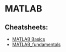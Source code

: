 # MATLAB

## Cheatsheets:

- [MATLAB Basics](./MATLAB%20Basics.pdf)
- [MATLAB_fundamentals](./MATLAB_fundamentals.pdf)